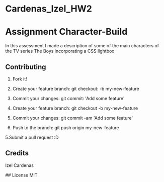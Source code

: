# Cardenas_Izel_HW2
# Assignment Character-Build
In this assessment I made a description of some of the main characters of the TV series The Boys incorporating a CSS lightbox

## Contributing
1. Fork it!


2. Create your feature branch: git checkout: -b my-new-feature

3. Commit your changes: git commit: 'Add some feature'

 
4. Create your feature branch: git checkout -b my-new-feature

5. Commit your changes: git commit -am 'Add some feature'


3. Push to the branch: git push origin my-new-feature

5.Submit a pull request :D

## Credits
Izel Cardenas

## License
MIT